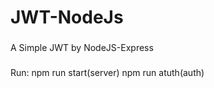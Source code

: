# JWT-NodeJs

###
 A Simple JWT by NodeJS-Express
 
 ###
Run: npm run start(server)
     npm run atuth(auth)

